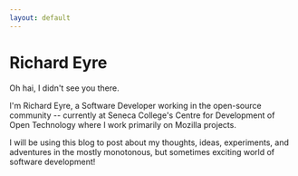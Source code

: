 ```yaml
---
layout: default
---
```


Richard Eyre
============
Oh hai, I didn't see you there.

I'm Richard Eyre, a Software Developer working in the open-source community --
currently at Seneca College's Centre for Development of Open Technology where I
work primarily on Mozilla projects.

I will be using this blog to post about my thoughts, ideas, experiments, and
adventures in the mostly monotonous, but sometimes exciting world of software
development!
